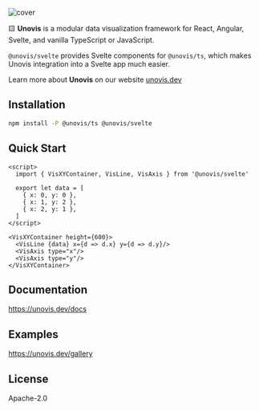 ![cover](https://user-images.githubusercontent.com/755708/194946760-13db0396-c429-4abb-8324-a5efae0455e2.png)

🟨 **Unovis** is a modular data visualization framework for React, Angular, Svelte, and vanilla TypeScript or JavaScript.

`@unovis/svelte` provides Svelte components for `@unovis/ts`, which makes Unovis integration into a Svelte
app much easier.

Learn more about **Unovis** on our website [unovis.dev](https://unovis.dev)

## Installation
```bash
npm install -P @unovis/ts @unovis/svelte
```

## Quick Start
```sveltehtml
<script>
  import { VisXYContainer, VisLine, VisAxis } from '@unovis/svelte'

  export let data = [
    { x: 0, y: 0 },
    { x: 1, y: 2 },
    { x: 2, y: 1 },
  ]
</script>

<VisXYContainer height={600}>
  <VisLine {data} x={d => d.x} y={d => d.y}/>
  <VisAxis type="x"/>
  <VisAxis type="y"/>
</VisXYContainer>
```

## Documentation
https://unovis.dev/docs

## Examples
https://unovis.dev/gallery

## License
Apache-2.0
